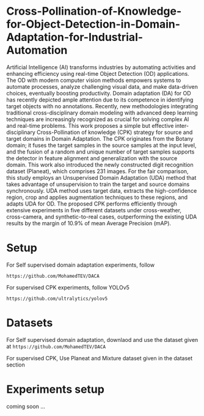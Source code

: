 # Cross-Pollination-of-Knowledge-for-Object-Detection-in-Domain-Adaptation-for-Industrial-Automation
Artificial Intelligence (AI) transforms industries by automating activities and
enhancing efficiency using real-time Object Detection (OD) applications. The OD
with modern computer vision methods empowers systems to automate processes,
analyze challenging visual data, and make data-driven choices, eventually boosting
productivity. Domain adaptation (DA) for OD has recently depicted ample
attention due to its competence in identifying target objects with no annotations.
Recently, new methodologies integrating traditional cross-disciplinary domain
modeling with advanced deep learning techniques are increasingly recognized as
crucial for solving complex AI and real-time problems. This work proposes a simple
but effective inter-disciplinary Cross-Pollination of knowledge (CPK) strategy
for source and target domains in Domain Adaptation. The CPK originates from
the Botany domain; it fuses the target samples in the source samples at the input
level, and the fusion of a random and unique number of target samples supports
the detector in feature alignment and generalization with the source domain. This
work also introduced the newly constructed digit recognition dataset (Planeat),
which comprises 231 images. For the fair comparison, this study employs an
Unsupervised Domain Adaptation (UDA) method that takes advantage of unsupervision
to train the target and source domains synchronously. UDA method
uses target data, extracts the high-confidence region, crop and applies augmentation
techniques to these regions, and adapts UDA for OD. The proposed CPK
performs efficiently through extensive experiments in five different datasets under cross-weather, cross-camera, and synthetic-to-real cases, outperforming the existing UDA results by the margin of 10.9% of mean Average Precision (mAP).



# Setup
For Self supervised domain adaptation experiments, follow  

`https://github.com/MohamedTEV/DACA`

For supervised CPK experiments, follow YOLOv5  

`https://github.com/ultralytics/yolov5`

# Datasets
For Self supervised domain adaptation, downlaod and use the dataset given at  `https://github.com/MohamedTEV/DACA`  

For supervised CPK, Use Planeat and Mixture dataset given in the dataset section

# Experiments setup 
coming soon ...
